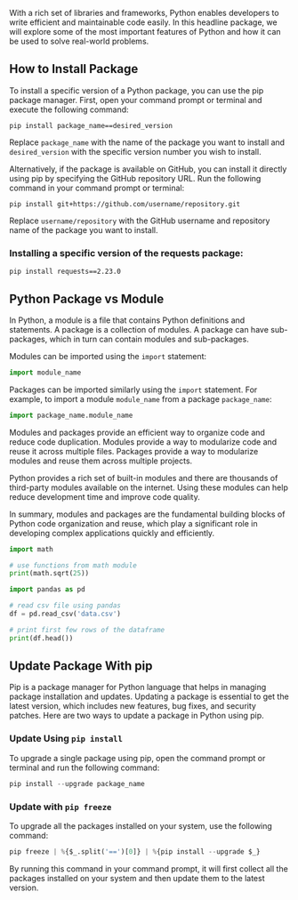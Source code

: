 With a rich set of libraries and frameworks, Python enables developers to write efficient and maintainable code easily. In this headline package, we will explore some of the most important features of Python and how it can be used to solve real-world problems.

## How to Install Package

To install a specific version of a Python package, you can use the pip package manager. First, open your command prompt or terminal and execute the following command:

```shell
pip install package_name==desired_version
```

Replace `package_name` with the name of the package you want to install and `desired_version` with the specific version number you wish to install.

Alternatively, if the package is available on GitHub, you can install it directly using pip by specifying the GitHub repository URL. Run the following command in your command prompt or terminal:

```shell
pip install git+https://github.com/username/repository.git
```

Replace `username/repository` with the GitHub username and repository name of the package you want to install.

### Installing a specific version of the requests package:

```shell
pip install requests==2.23.0
```

## Python Package vs Module  

In Python, a module is a file that contains Python definitions and statements. A package is a collection of modules. A package can have sub-packages, which in turn can contain modules and sub-packages.
 
Modules can be imported using the `import` statement:

```python
import module_name
```

Packages can be imported similarly using the `import` statement. For example, to import a module `module_name` from a package `package_name`:

```python
import package_name.module_name
```

Modules and packages provide an efficient way to organize code and reduce code duplication. Modules provide a way to modularize code and reuse it across multiple files. Packages provide a way to modularize modules and reuse them across multiple projects.

Python provides a rich set of built-in modules and there are thousands of third-party modules available on the internet. Using these modules can help reduce development time and improve code quality.

In summary, modules and packages are the fundamental building blocks of Python code organization and reuse, which play a significant role in developing complex applications quickly and efficiently.

```python
import math

# use functions from math module
print(math.sqrt(25))
```

```python
import pandas as pd

# read csv file using pandas
df = pd.read_csv('data.csv')

# print first few rows of the dataframe
print(df.head())
```  
  
## Update Package With pip  

Pip is a package manager for Python language that helps in managing package installation and updates. Updating a package is essential to get the latest version, which includes new features, bug fixes, and security patches. Here are two ways to update a package in Python using pip.

### Update Using `pip install`

To upgrade a single package using pip, open the command prompt or terminal and run the following command:

```python
pip install --upgrade package_name
```

### Update with `pip freeze`

To upgrade all the packages installed on your system, use the following command:

```python
pip freeze | %{$_.split('==')[0]} | %{pip install --upgrade $_}
```
By running this command in your command prompt, it will first collect all the packages installed on your system and then update them to the latest version. 



